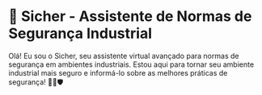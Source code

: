 
# 🤖 Sicher - Assistente de Normas de Segurança Industrial

Olá! Eu sou o Sicher, seu assistente virtual avançado para normas de segurança em ambientes industriais. Estou aqui para tornar seu ambiente industrial mais seguro e informá-lo sobre as melhores práticas de segurança! 👷‍♂️🛡️
